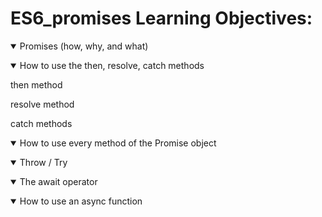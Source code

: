 # ES6_promises Learning Objectives:


<details open>
<summary>
  Promises (how, why, and what)
</summary>
<p></p>
</details>

<details open>
<summary>
  How to use the then, resolve, catch methods
</summary>
<p>then method</p>
<p>resolve method</p>
<p>catch methods</p>
</details>

 <details open>
 <summary>
  How to use every method of the Promise object
 </summary>
 <p></p>
 </details>

 <details open>
 <summary>
  Throw / Try
 </summary>
 <p></p>
 </details>
 
  <details open>
 <summary>
  The await operator
 </summary>
 <p></p>
 </details>

  <details open>
 <summary>
  How to use an async function
 </summary>
 <p></p>
 </details>
